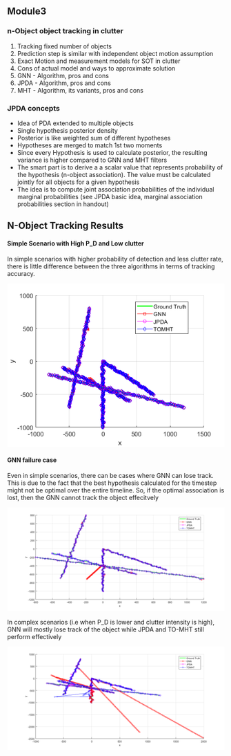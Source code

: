 ## Module3

### n-Object object tracking in clutter
1. Tracking fixed number of objects 
2. Prediction step is similar with independent object motion assumption
3. Exact Motion and measurement models for SOT in clutter
4. Cons of actual model and ways to approximate solution
5. GNN  - Algorithm, pros and cons
7. JPDA - Algorithm, pros and cons
7. MHT  - Algorithm, its variants, pros and cons


### JPDA concepts
- Idea of PDA extended to multiple objects
- Single hypothesis posterior density 
- Posterior is like weighted sum of different hypotheses
- Hypotheses are merged to match 1st two moments
- Since every Hypothesis is used to calculate posterior, the resulting 
  variance is higher compared to GNN and MHT filters
- The smart part is to derive a a scalar value that represents
  probability of the hypothesis (n-object association). The value
  must be calculated jointly for all objects for a given hypothesis
- The idea is to compute joint association probabilities of the individual 
  marginal probabilities (see JPDA basic idea, marginal association probabilities
  section in handout)
  
## N-Object Tracking Results

#### Simple Scenario with High P_D and Low clutter

In simple scenarios with higher probability of detection and less clutter rate,
there is little difference between the three algorithms in terms of tracking 
accuracy. 

![Success_case_N-OT](N-OT_animation/not_linear_success.png)


#### GNN failure case

Even in simple scenarios, there can be cases where GNN can lose track. This is 
due to the fact that the best hypothesis calculated for the timestep might not
be optimal over the entire timeline. So, if the optimal association is lost, then
the GNN cannot track the object effecitvely

![Failure_case_GNN](N-OT_animation/not_linear_success2.png)


In complex scenarios (i.e when P_D is lower and clutter intensity is high), GNN 
will mostly lose track of the object while JPDA and TO-MHT still perform effectively

![Low_PD_scenario](N-OT_animation/not_linear_failure.png)
